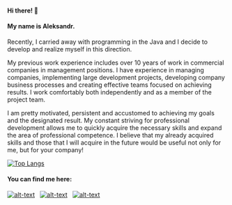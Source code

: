 #### Hi there! 👋  
#### My name is Aleksandr.

Recently, I carried away with programming in the Java and I decide to develop and realize myself in this direction.

My previous work experience includes over 10 years of work in commercial companies in management positions. I have experience in managing companies, implementing large development projects, developing company business processes and creating effective teams focused on achieving results. I work comfortably both independently and as a member of the project team.

I am pretty motivated, persistent and accustomed to achieving my goals and the designated result. My constant striving for professional development allows me to quickly acquire the necessary skills and expand the area of professional competence.
I believe that my already acquired skills and those that I will acquire in the future would be useful not only for me, but for your company!

[![Top Langs](https://github-readme-stats.vercel.app/api/top-langs/?username=elizalex&hide=css&layout=compact&theme=tokyonight)](https://github.com/anuraghazra/github-readme-stats)


<h4>You can find me here:</h4>

[![alt-text](https://img.shields.io/badge/-linkedin-283e4a?style=flat&logo=linkedin&logoColor=white)](https://www.linkedin.com/in/aleksandr-elizarov-805914152/)&nbsp;&nbsp;
[![alt-text](https://img.shields.io/badge/-telegram-grey?style=flat&logo=telegram&logoColor=white)](https://t.me/elizzalex)&nbsp;&nbsp;
[![alt-text](https://img.shields.io/badge/@%20email-005FED?style=flat&logo=mail&logoColor=white)](mailto:a.elyzarov@gmail.com)&nbsp;&nbsp;


<!--
**elizalex/elizalex** is a ✨ _special_ ✨ repository because its `README.md` (this file) appears on your GitHub profile.

Here are some ideas to get you started:

- 🔭 I’m currently working on ...
- 🌱 I’m currently learning ...
- 👯 I’m looking to collaborate on ...
- 🤔 I’m looking for help with ...
- 💬 Ask me about ...
- 📫 How to reach me: ...
- 😄 Pronouns: ...
- ⚡ Fun fact: ...
-->
